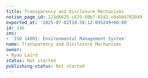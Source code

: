 ```yaml
---
title: Transparency and Disclosure Mechanisms
notion_page_id: 223d6625-c679-80b7-8243-c0a504702049
exported_at: '2025-07-02T18:38:12.095249+00:00'
id: 146
ims:
- 'ISO 14001: Environmental Management System'
name: Transparency and Disclosure Mechanisms
owner:
- Ryan Laird
status: Not started
publishing-status: Not started
---
```


